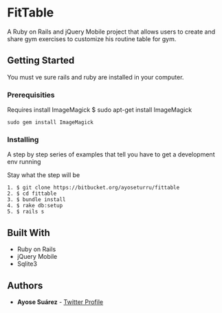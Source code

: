 # FitTable
A Ruby on Rails and jQuery Mobile project that allows users to create and share gym exercises to customize his routine table for gym.

## Getting Started
You must ve sure rails and ruby are installed in your computer.

### Prerequisities

Requires install ImageMagick
$ sudo apt-get install ImageMagick

```
sudo gem install ImageMagick
```

### Installing

A step by step series of examples that tell you have to get a development env running

Stay what the step will be

```
1. $ git clone https://bitbucket.org/ayoseturru/fittable
2. $ cd fittable
3. $ bundle install
4. $ rake db:setup
5. $ rails s

```

## Built With

* Ruby on Rails
* jQuery Mobile
* Sqlite3

## Authors

* **Ayose Suárez** - [Twitter Profile](https://twitter.com/AyoseTurru)


